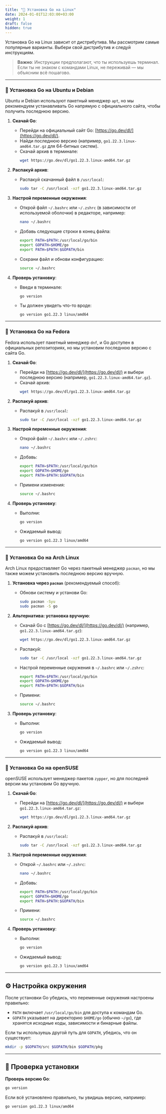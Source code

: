 ```yaml
---
title: "🐧 Установка Go на Linux"
date: 2024-01-01T12:03:00+03:00
weight: 1
draft: false
hidden: true
---
```


Установка Go на Linux зависит от дистрибутива. Мы рассмотрим самые популярные варианты. Выбери свой дистрибутив и следуй инструкциям.

> **Важно**: Инструкции предполагают, что ты используешь терминал. Если ты не знаком с командами Linux, не переживай — мы объясним всё пошагово.

---

### 🔹 Установка Go на Ubuntu и Debian

Ubuntu и Debian используют пакетный менеджер `apt`, но мы рекомендуем устанавливать Go напрямую с официального сайта, чтобы получить последнюю версию.

1. **Скачай Go**:
   - Перейди на официальный сайт Go: [https://go.dev/dl/](https://go.dev/dl/).
   - Найди последнюю версию (например, `go1.22.3.linux-amd64.tar.gz` для 64-битных систем).
   - Скачай архив в терминале:
     ```bash
     wget https://go.dev/dl/go1.22.3.linux-amd64.tar.gz
     ```

2. **Распакуй архив**:
   - Распакуй скачанный файл в `/usr/local`:
     ```bash
     sudo tar -C /usr/local -xzf go1.22.3.linux-amd64.tar.gz
     ```

3. **Настрой переменные окружения**:
   - Открой файл `~/.bashrc` или `~/.zshrc` (в зависимости от используемой оболочки) в редакторе, например:
     ```bash
     nano ~/.bashrc
     ```
   - Добавь следующие строки в конец файла:
     ```bash
     export PATH=$PATH:/usr/local/go/bin
     export GOPATH=$HOME/go
     export PATH=$PATH:$GOPATH/bin
     ```
   - Сохрани файл и обнови конфигурацию:
     ```bash
     source ~/.bashrc
     ```

4. **Проверь установку**:
   - Введи в терминале:
     ```bash
     go version
     ```
   - Ты должен увидеть что-то вроде:
     ```
     go version go1.22.3 linux/amd64
     ```

---

### 🔹 Установка Go на Fedora

Fedora использует пакетный менеджер `dnf`, и Go доступен в официальных репозиториях, но мы установим последнюю версию с сайта Go.

1. **Скачай Go**:
   - Перейди на [https://go.dev/dl/](https://go.dev/dl/) и выбери последнюю версию (например, `go1.22.3.linux-amd64.tar.gz`).
   - Скачай архив:
     ```bash
     wget https://go.dev/dl/go1.22.3.linux-amd64.tar.gz
     ```

2. **Распакуй архив**:
   - Распакуй в `/usr/local`:
     ```bash
     sudo tar -C /usr/local -xzf go1.22.3.linux-amd64.tar.gz
     ```

3. **Настрой переменные окружения**:
   - Открой файл `~/.bashrc` или `~/.zshrc`:
     ```bash
     nano ~/.bashrc
     ```
   - Добавь:
     ```bash
     export PATH=$PATH:/usr/local/go/bin
     export GOPATH=$HOME/go
     export PATH=$PATH:$GOPATH/bin
     ```
   - Примени изменения:
     ```bash
     source ~/.bashrc
     ```

4. **Проверь установку**:
   - Выполни:
     ```bash
     go version
     ```
   - Ожидаемый вывод:
     ```
     go version go1.22.3 linux/amd64
     ```

---

### 🔹 Установка Go на Arch Linux

Arch Linux предоставляет Go через пакетный менеджер `pacman`, но мы также можем установить последнюю версию вручную.

1. **Установка через `pacman`** (рекомендуемый способ):
   - Обнови систему и установи Go:
     ```bash
     sudo pacman -Syu
     sudo pacman -S go
     ```

2. **Альтернатива: установка вручную**:
   - Скачай Go с [https://go.dev/dl/](https://go.dev/dl/) (например, `go1.22.3.linux-amd64.tar.gz`):
     ```bash
     wget https://go.dev/dl/go1.22.3.linux-amd64.tar.gz
     ```
   - Распакуй:
     ```bash
     sudo tar -C /usr/local -xzf go1.22.3.linux-amd64.tar.gz
     ```
   - Настрой переменные окружения в `~/.bashrc` или `~/.zshrc`:
     ```bash
     export PATH=$PATH:/usr/local/go/bin
     export GOPATH=$HOME/go
     export PATH=$PATH:$GOPATH/bin
     ```
   - Примени:
     ```bash
     source ~/.bashrc
     ```

3. **Проверь установку**:
   - Выполни:
     ```bash
     go version
     ```
   - Ожидаемый вывод:
     ```
     go version go1.22.3 linux/amd64
     ```

---

### 🔹 Установка Go на openSUSE

openSUSE использует менеджер пакетов `zypper`, но для последней версии мы установим Go вручную.

1. **Скачай Go**:
   - Перейди на [https://go.dev/dl/](https://go.dev/dl/) и выбери `go1.22.3.linux-amd64.tar.gz`:
     ```bash
     wget https://go.dev/dl/go1.22.3.linux-amd64.tar.gz
     ```

2. **Распакуй архив**:
   - Распакуй в `/usr/local`:
     ```bash
     sudo tar -C /usr/local -xzf go1.22.3.linux-amd64.tar.gz
     ```

3. **Настрой переменные окружения**:
   - Открой `~/.bashrc` или `~/.zshrc`:
     ```bash
     nano ~/.bashrc
     ```
   - Добавь:
     ```bash
     export PATH=$PATH:/usr/local/go/bin
     export GOPATH=$HOME/go
     export PATH=$PATH:$GOPATH/bin
     ```
   - Примени:
     ```bash
     source ~/.bashrc
     ```

4. **Проверь установку**:
   - Выполни:
     ```bash
     go version
     ```
   - Ожидаемый вывод:
     ```
     go version go1.22.3 linux/amd64
     ```

---

## ⚙️ Настройка окружения

После установки Go убедись, что переменные окружения настроены правильно:

- `PATH` включает `/usr/local/go/bin` для доступа к командам Go.
- `GOPATH` указывает на директорию `$HOME/go` (обычно `~/go`), где хранятся исходные коды, зависимости и бинарные файлы.

Если ты используешь другой путь для `GOPATH`, убедись, что он существует:
```bash
mkdir -p $GOPATH/src $GOPATH/bin $GOPATH/pkg
```

---

## 🧪 Проверка установки

**Проверь версию Go**:
   ```bash
   go version
   ```
   Если всё установлено правильно, ты увидишь версию, например:
   ```
   go version go1.22.3 linux/amd64
   ```